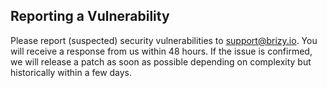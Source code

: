 ## Reporting a Vulnerability
Please report (suspected) security vulnerabilities to [support@brizy.io](mailto:support@brizy.io). 
You will receive a response from us within 48 hours. If the issue is confirmed, 
we will release a patch as soon as possible depending on complexity but historically within a few days.
